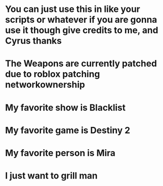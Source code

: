 # You can just use this in like your scripts or whatever if you are gonna use it though give credits to me, and Cyrus thanks
# The Weapons are currently patched due to roblox patching networkownership
# My favorite show is Blacklist
# My favorite game is Destiny 2 
# My favorite person is Mira
# I just want to grill man
